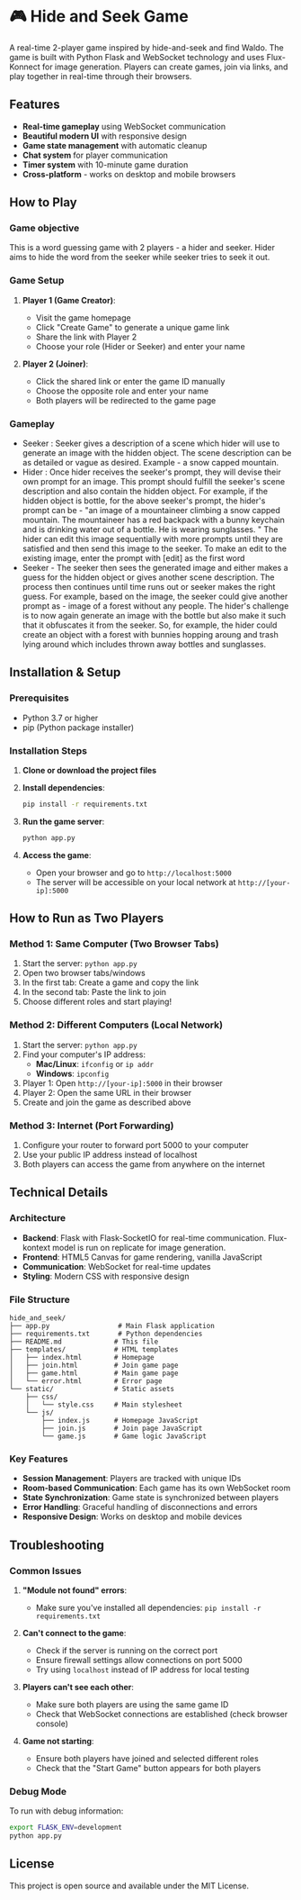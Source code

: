# 🎮 Hide and Seek Game

A real-time 2-player game inspired by hide-and-seek and find Waldo. The game is built with Python Flask and WebSocket technology and uses Flux-Konnect for image generation. Players can create games, join via links, and play together in real-time through their browsers.

## Features

- **Real-time gameplay** using WebSocket communication
- **Beautiful modern UI** with responsive design
- **Game state management** with automatic cleanup
- **Chat system** for player communication
- **Timer system** with 10-minute game duration
- **Cross-platform** - works on desktop and mobile browsers

## How to Play

### Game objective
This is a word guessing game with 2 players - a hider and seeker. Hider aims to hide the word from the seeker while seeker tries to seek it out.

### Game Setup
1. **Player 1 (Game Creator)**: 
   - Visit the game homepage
   - Click "Create Game" to generate a unique game link
   - Share the link with Player 2
   - Choose your role (Hider or Seeker) and enter your name

2. **Player 2 (Joiner)**:
   - Click the shared link or enter the game ID manually
   - Choose the opposite role and enter your name
   - Both players will be redirected to the game page

### Gameplay
- Seeker : Seeker gives a description of a scene which hider will use to generate an image with the hidden object. The scene description can be as detailed or vague as desired. Example - a snow capped mountain.
- Hider : Once hider receives the seeker's prompt, they will devise their own prompt for an image. This prompt should fulfill the seeker's scene description and also contain the hidden object. For example, if the hidden object is bottle, for the above seeker's prompt, the hider's prompt can be - "an image of a mountaineer climbing a snow capped mountain. The mountaineer has a red backpack with a bunny keychain and is drinking water out of a bottle. He is wearing sunglasses. " 
The hider can edit this image sequentially with more prompts until they are satisfied and then send this image to the seeker. To make an edit to the existing image, enter the prompt with [edit] as the first word
- Seeker - The seeker then sees the generated image and either makes a guess for the hidden object or gives another scene description. The process then continues until time runs out or seeker makes the right guess.
For example, based on the image, the seeker could give another prompt as - image of a forest without any people. The hider's challenge is to now again generate an image with the bottle but also make it such that it obfuscates it from the seeker. So, for example, the hider could create an object with a forest with bunnies hopping aroung and trash lying around which includes thrown away bottles and sunglasses.

## Installation & Setup

### Prerequisites
- Python 3.7 or higher
- pip (Python package installer)

### Installation Steps

1. **Clone or download the project files**

2. **Install dependencies**:
   ```bash
   pip install -r requirements.txt
   ```

3. **Run the game server**:
   ```bash
   python app.py
   ```

4. **Access the game**:
   - Open your browser and go to `http://localhost:5000`
   - The server will be accessible on your local network at `http://[your-ip]:5000`

## How to Run as Two Players

### Method 1: Same Computer (Two Browser Tabs)
1. Start the server: `python app.py`
2. Open two browser tabs/windows
3. In the first tab: Create a game and copy the link
4. In the second tab: Paste the link to join
5. Choose different roles and start playing!

### Method 2: Different Computers (Local Network)
1. Start the server: `python app.py`
2. Find your computer's IP address:
   - **Mac/Linux**: `ifconfig` or `ip addr`
   - **Windows**: `ipconfig`
3. Player 1: Open `http://[your-ip]:5000` in their browser
4. Player 2: Open the same URL in their browser
5. Create and join the game as described above

### Method 3: Internet (Port Forwarding)
1. Configure your router to forward port 5000 to your computer
2. Use your public IP address instead of localhost
3. Both players can access the game from anywhere on the internet


## Technical Details

### Architecture
- **Backend**: Flask with Flask-SocketIO for real-time communication. Flux-kontext model is run on replicate for image generation.
- **Frontend**: HTML5 Canvas for game rendering, vanilla JavaScript
- **Communication**: WebSocket for real-time updates
- **Styling**: Modern CSS with responsive design

### File Structure
```
hide_and_seek/
├── app.py                 # Main Flask application
├── requirements.txt       # Python dependencies
├── README.md             # This file
├── templates/            # HTML templates
│   ├── index.html        # Homepage
│   ├── join.html         # Join game page
│   ├── game.html         # Main game page
│   └── error.html        # Error page
└── static/               # Static assets
    ├── css/
    │   └── style.css     # Main stylesheet
    └── js/
        ├── index.js      # Homepage JavaScript
        ├── join.js       # Join page JavaScript
        └── game.js       # Game logic JavaScript
```

### Key Features
- **Session Management**: Players are tracked with unique IDs
- **Room-based Communication**: Each game has its own WebSocket room
- **State Synchronization**: Game state is synchronized between players
- **Error Handling**: Graceful handling of disconnections and errors
- **Responsive Design**: Works on desktop and mobile devices

## Troubleshooting

### Common Issues

1. **"Module not found" errors**:
   - Make sure you've installed all dependencies: `pip install -r requirements.txt`

2. **Can't connect to the game**:
   - Check if the server is running on the correct port
   - Ensure firewall settings allow connections on port 5000
   - Try using `localhost` instead of IP address for local testing

3. **Players can't see each other**:
   - Make sure both players are using the same game ID
   - Check that WebSocket connections are established (check browser console)

4. **Game not starting**:
   - Ensure both players have joined and selected different roles
   - Check that the "Start Game" button appears for both players

### Debug Mode
To run with debug information:
```bash
export FLASK_ENV=development
python app.py
```

## License

This project is open source and available under the MIT License. 